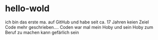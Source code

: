 # hello-wold
ich bin das erste ma. auf GitHub und habe seit ca. 17 Jahren keien Zeiel Code mehr geschrieben....
Coden war mal mein Hoby und sein Hoby zum Beruf zu machen kann gefärlich sein

